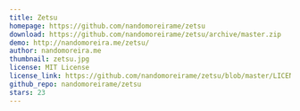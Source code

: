 ```yaml
---
title: Zetsu
homepage: https://github.com/nandomoreirame/zetsu
download: https://github.com/nandomoreirame/zetsu/archive/master.zip
demo: http://nandomoreira.me/zetsu/
author: nandomoreira.me
thumbnail: zetsu.jpg
license: MIT License
license_link: https://github.com/nandomoreirame/zetsu/blob/master/LICENSE
github_repo: nandomoreirame/zetsu
stars: 23
---
```


